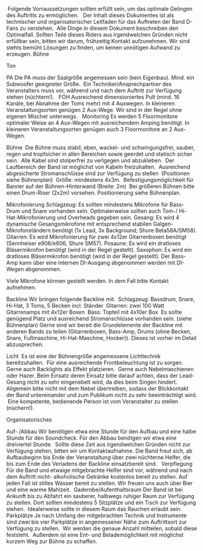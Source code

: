 

 Folgende Vorraussetzungen sollten erfüllt sein, um das optimale Gelingen des Auftritts zu ermöglichen.  
Der Inhalt dieses Dokumentes ist als technischer und organisatorischer Leitfaden für das Auftreten der Band D-Fans zu verstehen.  Alle Dinge in diesem Dokument beschreiben den Optimalfall. Sollten Teile dieses Riders aus irgendwelchen Gründen nicht erfüllbar sein, bitten wir darum, frühzeitig Kontakt aufzunehmen. Wir sind stehts bemüht Lösungen zu finden, um keinen unnötigen Aufwand zu erzeugen. 
Bühne 

Ton 

PA 
Die PA muss der Saalgröße angemessen sein (kein Eigenbau). Mind. ein Subwoofer geeigneter Größe.  Ein Techniker/Ansprechpartner des Veranstalters muss vor, während und nach dem Auftritt zur Verfügung stehen (nüchtern!).  
FOH 
Ausreichend dimensioniertes Pult (mind. 16 Kanäle, bei Abnahme der Toms mehr) mit 4 Auxwegen. In kleineren Veranstaltungsorten genügen 2 Aux-Wege.
Wir sind in der Regel ohne eigenen Mischer unterwegs.  
Monitoring 
Es werden 5 Floormonitore optimaler Weise an 4 Aux-Wegen mit ausreichendem Amping benötigt. In kleineren Veranstaltungsorten genügen auch 3 Floormonitore an 2 Aux-Wegen. 

Bühne
 Die Bühne muss stabil, eben, wackel- und schwingungsfrei, sauber, regen und tropfsicher in allen Bereichen sowie geerdet und statisch sicher sein.  Alle Kabel sind stolperfrei zu verlgegen und abzukleben.  Der Laufbereich der Band ist möglichst von Kabeln freizuhalten.  Ausreichend abgesicherte Stromanschlüsse sind zur Verfügung zu stellen  (Positionen siehe Bühnenplan)  Größe: mindestens 4x3m.  Befestigungsmöglichkeit für Banner auf der Bühnen-Hinterwand (Breite: 2m)  Bei größeren Bühnen bitte einen Drum-Riser (2x2m) vorsehen.
Positionierung siehe Bühnenplan. 

Mikrofonierung 
Schlagzeug: Es sollten mindestens Mikrofone für Bass-Drum und Snare vorhanden sein. Optimalerweise sollten auch Tom-/ Hi-Hat-Mikrofonierung und Overheads gegeben sein. Gesang: Es wird 4 dynamische Gesangsmikrofone mit entsprechend stabilen Galgen-Mikrofonständern benötigt (1x Lead, 3x Background; Shure Beta58A/SM58). Gitarren: Es wird Mikrofonierung für zwei 4x12er Gitarrenboxen benötigt (Sennheiser e906/e606, Shure SM57). 
Posaune: Es wird ein dratloses Bläsermikrofon benötigt (wird in der Regel gestellt). 
Saxophon: Es wird ein dratloses Bläsermikrofon benötigt (wird in der Regel gestellt). 
Der Bass-Amp kann über eine internen DI-Ausgang abgenommen werden mit DI-Wegen abgenommen.

Viele Mikrofone können gestellt werden. In dem Fall bitte Kontakt aufnehmen. 

Backline 
Wir bringen folgende Backline mit:  Schlagzeug: Bassdrum, Snare, Hi-Hat, 3 Toms, 5 Becken incl. Ständer  Gitarren: zwei 100 Watt Gitarrenamps mit 4x12er Boxen  Bass: Topteil mit 4x10er Box  Es sollte genügend Platz und ausreichend Stromanschlüsse vorhanden sein. (siehe Bühnenplan) 
Gerne sind wir bereit die Grundelemente der Backline mit anderen Bands zu teilen (Gitarrenboxen, Bass-Amp, Drums (ohne Becken, Snare, Fußmaschine, Hi-Hat-Maschine, Hocker)). Dieses ist vorher im Detail abzusprechen. 

Licht 
 Es ist eine der Bühnengröße angemessene Lichttechnik bereitzuhalten.  Für eine ausreichende Frontbeleuchtung ist zu sorgen. Gerne auch Backlights als Effekt platzieren.  Gerne auch Nebelmaschienen oder Hazer. Beim Einsatz deren Einsatz bitte darauf achten, dass der Lead-Gesang nicht zu sehr eingenebelt wird, da dies beim Singen hindert. Allgemein bitte nicht mit dem Nebel übertreiben, sodass der Blickkontakt der Band untereinander und zum Publikum nicht zu sehr beeinträchtigt wird.  Eine kompetente, bedienende Person ist vom Veranstalter zu stellen (nüchern!). 


Organisatorisches 

Auf- /Abbau 
Wir benötigen etwa eine Stunde für den Aufbau und eine halbe Stunde für den Soundcheck. Für den Abbau benötgen wir etwa eine dreiviertel Stunde.  Sollte diese Zeit aus irgendwelchen Gründen nicht zur Verfügung stehen, bitten wir um Kontaktaufnahme. 
Die Band freut sich, ab Aufbaubeginn bis Ende der Veranstaltung über zwei nüchterne Helfer, die bis zum Ende des Verladens der Backline einsatzbereit sind.  
Verpflegung 
Für die Band und etwaige mitgebrachte Helfer sind vor, während und nach dem Auftritt nicht- alkoholische Getränke kostenlos bereit zu stellen. Auf jeden Fall ist stilles Wasser bereit zu stellen. 
Wir freuen uns auch über Bier und eine warme Mahlzeit. 
Gaderobe/Aufenthaltsraum 
Der Band ist bei Ankunft bis zu Abfahrt ein sauberer, halbwegs ruhiger Raum zur Verfügung zu stellen. Dort sollten mindestens 5 Sitzplätze und ein Tisch zur Verfügung stehen.  Idealerweise sollte in diesem Raum das Rauchen erlaubt sein.  
Parkplätze 
Je nach Umfang der mitgebrachten Technik und Instrumente sind zwei bis vier Parkplätze in angemessener Nähe zum Auftrittsort zur Verfügung zu stellen.  Wir werden die genaue Anzahl mitteilen, sobald diese feststeht.  Außerdem ist eine Ent- und Belademöglichkeit mit möglichst kurzem Weg zur Bühne zu schaffen. 
